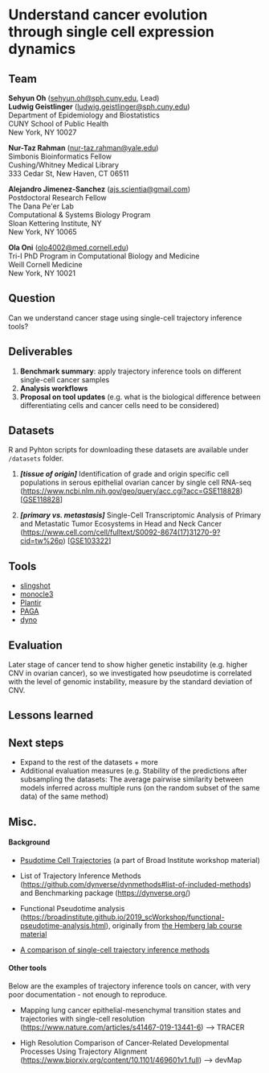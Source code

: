 # Understand cancer evolution through single cell expression dynamics
## Team
**Sehyun Oh** (sehyun.oh@sph.cuny.edu, Lead)
<br/>
**Ludwig Geistlinger** (ludwig.geistlinger@sph.cuny.edu)
<br/>
Department of Epidemiology and Biostatistics    
CUNY School of Public Health   
New York, NY 10027

**Nur-Taz Rahman** (nur-taz.rahman@yale.edu)
<br/>
Simbonis Bioinformatics Fellow
<br>
Cushing/Whitney Medical Library
<br>
333 Cedar St, New Haven, CT 06511

**Alejandro Jimenez-Sanchez** (ajs.scientia@gmail.com)<br/>
Postdoctoral Research Fellow<br/>
The Dana Pe'er Lab<br/>
Computational & Systems Biology Program<br/>
Sloan Kettering Institute, NY<br/>
New York, NY 10065<br/>

**Ola Oni** (olo4002@med.cornell.edu)
<br/>
Tri-I PhD Program in Computational Biology and Medicine
<br/>
Weill Cornell Medicine
<br/>
New York, NY 10021

## Question
Can we understand cancer stage using single-cell trajectory inference tools?

## Deliverables
1. **Benchmark summary**: apply trajectory inference tools on different single-cell cancer samples    
2. **Analysis workflows**    
3. **Proposal on tool updates** (e.g. what is the biological difference between differentiating cells and cancer cells need to be considered)

## Datasets
R and Pyhton scripts for downloading these datasets are available under `/datasets` folder.   

1. _**[tissue of origin]**_ Identification of grade and origin specific cell populations in serous epithelial ovarian cancer by single cell RNA-seq
(https://www.ncbi.nlm.nih.gov/geo/query/acc.cgi?acc=GSE118828) [[GSE118828](https://www.ncbi.nlm.nih.gov/geo/query/acc.cgi?acc=GSE118828)]

2. _**[primary vs. metastasis]**_ Single-Cell Transcriptomic Analysis of Primary and Metastatic Tumor Ecosystems in Head and Neck Cancer
(https://www.cell.com/cell/fulltext/S0092-8674(17)31270-9?cid=tw%26p) [[GSE103322](https://www.ncbi.nlm.nih.gov/geo/query/acc.cgi?acc=GSE103322)]


## Tools
- [slingshot](https://bioconductor.org/packages/release/bioc/html/slingshot.html)
- [monocle3](https://cole-trapnell-lab.github.io/monocle3/)
- [Plantir](https://github.com/dpeerlab/Palantir)
- [PAGA](https://github.com/theislab/paga)
- [dyno](https://dynverse.org/)


## Evaluation
Later stage of cancer tend to show higher genetic instability (e.g. higher CNV in
ovarian cancer), so we investigated how pseudotime is correlated with the level of 
genomic instability, measure by the standard deviation of CNV. 

## Lessons learned

## Next steps
- Expand to the rest of the datasets + more
- Additional evaluation measures (e.g. Stability of the predictions after subsampling the datasets: The average pairwise similarity between models inferred across multiple runs (on the random subset of the same data) of the same method)



## Misc.
#### Background
- [Psudotime Cell Trajectories](https://docs.google.com/presentation/d/e/2PACX-1vQuzaq2kbvEEc3mrUwILcCHuovrKKZWU45EQVEzWISgRVgl3A5KYR1FuY1cS2w0DHG-0wO19zGtvaNj/embed?start=false&loop=false&delayms=3000&slide=id.p) (a part of Broad Institute workshop material)

- List of Trajectory Inference Methods (https://github.com/dynverse/dynmethods#list-of-included-methods) and Benchmarking package (https://dynverse.org/)

- Functional Pseudotime analysis (https://broadinstitute.github.io/2019_scWorkshop/functional-pseudotime-analysis.html), originally from [the Hemberg lab course material](https://scrnaseq-course.cog.sanger.ac.uk/website/biological-analysis.html#pseudotime-analysis)

- [A comparison of single-cell trajectory inference methods](https://www.nature.com/articles/s41587-019-0071-9)

#### Other tools  
Below are the examples of trajectory inference tools on cancer, with very poor documentation - not enough to reproduce.

- Mapping lung cancer epithelial-mesenchymal transition states and trajectories with single-cell resolution
(https://www.nature.com/articles/s41467-019-13441-6) --> TRACER

- High Resolution Comparison of Cancer-Related Developmental Processes Using Trajectory Alignment
(https://www.biorxiv.org/content/10.1101/469601v1.full) --> devMap

